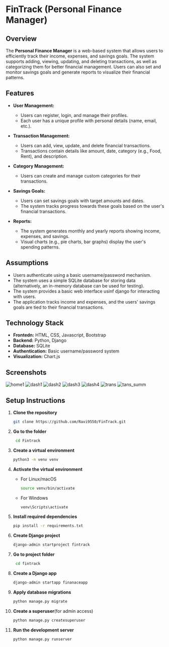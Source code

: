 # FinTrack (Personal Finance Manager)

## Overview
The **Personal Finance Manager** is a web-based system that allows users to efficiently track their income, expenses, and savings goals. The system supports adding, viewing, updating, and deleting transactions, as well as categorizing them for better financial management. Users can also set and monitor savings goals and generate reports to visualize their financial patterns.

## Features
- **User Management:**
  - Users can register, login, and manage their profiles.
  - Each user has a unique profile with personal details (name, email, etc.).

- **Transaction Management:**
  - Users can add, view, update, and delete financial transactions.
  - Transactions contain details like amount, date, category (e.g., Food, Rent), and description.

- **Category Management:**
  - Users can create and manage custom categories for their transactions.

- **Savings Goals:**
  - Users can set savings goals with target amounts and dates.
  - The system tracks progress towards these goals based on the user's financial transactions.

- **Reports:**
  - The system generates monthly and yearly reports showing income, expenses, and savings.
  - Visual charts (e.g., pie charts, bar graphs) display the user's spending patterns.

## Assumptions
- Users authenticate using a basic username/password mechanism.
- The system uses a simple SQLite database for storing data (alternatively, an in-memory database can be used for testing).
- The system provides a basic web interface usinf django for interacting with users.
- The application tracks income and expenses, and the users' savings goals are tied to their financial transactions.

## Technology Stack
- **Frontedn:** HTML, CSS, Javascript, Bootstrap
- **Backend:** Python, Django
- **Database:** SQLite
- **Authentication:** Basic username/password system
- **Visualization:** Chart.js


## Screenshots
![home1](https://github.com/user-attachments/assets/6eb612e7-2d4f-4b70-87b9-7865681babdf)
![dash1](https://github.com/user-attachments/assets/002be1f3-d07a-4cc7-a45e-02bca6df99ba)
![dash2](https://github.com/user-attachments/assets/ae0c7d43-2834-4292-8120-44a87fec1811)
![dash3](https://github.com/user-attachments/assets/7e9dffc6-aa03-4474-87c4-68f220e2ff2b)
![dash4](https://github.com/user-attachments/assets/db233136-e85e-4f0d-a606-0cae07a5c177)
![trans](https://github.com/user-attachments/assets/9572a18d-35e2-41e2-9fd7-e2c65e0d5dab)
![tans_summ](https://github.com/user-attachments/assets/2ba06810-ded2-49c1-8789-48caefb1b485)



## Setup Instructions

1. **Clone the repository**
   ```bash
   git clone https://github.com/Ravi9550/FinTrack.git
   ```
2. **Go to the folder**
   ```bash
    cd Fintrack
3. **Create a virtual environment**
   ```bash
   python3 -m venv venv
3. **Activate the virtual environment**

   - For Linux/macOS
     ```bash
     source venv/bin/activate
     ```
  
   - For Windows
     ```bash
     venv\Scripts\activate
4. **Install required dependencies**
   ```bash
   pip install -r requirements.txt
5. **Create Django project**
   ```bash
   django-admin startproject fintrack
   ```
6. **Go to project folder**
   ```bash
    cd fintrack
7. **Create a Django app**
   ```bash
   django-admin startapp finanaceapp
8. **Apply database migrations**
   ```bash
   python manage.py migrate
9. **Create a superuser**(for admin access)
    ```bash
    python manage.py createsuperuser
10. **Run the development server**
    ```bash
    python manage.py runserver
